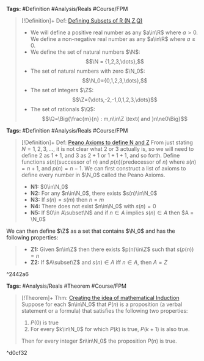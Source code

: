 ---
---

**Tags:** #Definition #Analysis/Reals  #Course/FPM 

 > 
 > \[!Definition\]+ Def: [Defining Subsets of R (N,Z,Q)](Defining%20Subsets%20of%20R%20%28N,Z,Q%29.md)
 > 
 > * We will define a positive real number as any $a\in\R$ where $a>0$. We define a non-negative real number as any $a\in\R$ where $a\ge0$.
 > * We define the set of natural numbers $\N$:
 >   $$\N = {1,2,3,\dots},$$
 > * The set of natural numbers with zero $\N_0$:
 >   $$\N_0={0,1,2,3,\dots},$$
 > * The set of integers $\Z$:
 >   $$\Z={\dots,-2,-1,0,1,2,3,\dots}$$
 > * The set of rationals $\Q$:
 >   $$\Q=\Big{\frac{m}{n} : m,n\in\Z \text{ and }n\ne0\Big}$$

**Tags:** #Definition #Analysis/Reals  #Course/FPM 

 > 
 > \[!Definition\]+ Def: [Peano Axioms to define N and Z](Peano%20Axioms%20to%20define%20N%20and%20Z.md)
 > From just stating $N = {1,2,3,\dots}$, it is not clear what $2$ or $3$ actually is, so we will need to define $2$ as $1 + 1$, and $3$ as $2 + 1$ or $1 + 1+1$, and so forth. Define functions $s(n)$(successor of $n$) and $p(n)$(predecessor of $n$) where $s(n)=n+1$, and $p(n) = n - 1$. We can first construct a list of axioms to define every number in $\N_0$ called the Peano Axioms.
 > 
 > * **N1:** $0\in\N_0$
 > * **N2:** For any $n\in\N_0$, there exists $s(n)\in\N_0$
 > * **N3:** If $s(n) = s(m)$ then $n = m$
 > * **N4:** There does not exist $n\in\N_0$ with $s(n) = 0$
 > * **N5:** If $0\in A\subset\N$ and if $n\in A$ implies $s(n)\in A$ then $A = \N_0$

We can then define $\Z$ as a set that contains $\N_0$ and has the following properties:

 > 
 > * **Z1:** Given $n\in\Z$ then there exists $p(n)\in\Z$ such that $s(p(n))=n$
 > * **Z2:** If $A\subset\Z$ and $s(n)\in A$ iff $n\in A$, then $A = Z$

^2442a6

**Tags:** #Analysis/Reals  #Theorem #Course/FPM 

 > 
 > \[!Theorem\]+ Thm: [Creating the idea of mathematical Induction](Creating%20the%20idea%20of%20mathematical%20Induction.md)
 > Suppose for each $n\in\N_0$ that $P(n)$ is a proposition (a verbal statement or a formula) that satisfies the following two properties: 
 > 
 > 1. $P(0)$ is true
 > 1. For every $k\in\N_0$ for which $P(k)$ is true, $P(k+1)$ is also true.
 > 
 > Then for every integer $n\in\N_0$ the proposition $P(n)$ is true.

^d0cf32
